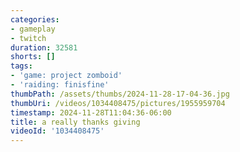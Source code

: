 ```yaml
---
categories:
- gameplay
- twitch
duration: 32581
shorts: []
tags:
- 'game: project zomboid'
- 'raiding: finisfine'
thumbPath: /assets/thumbs/2024-11-28-17-04-36.jpg
thumbUri: /videos/1034408475/pictures/1955959704
timestamp: 2024-11-28T11:04:36-06:00
title: a really thanks giving
videoId: '1034408475'
---
```

